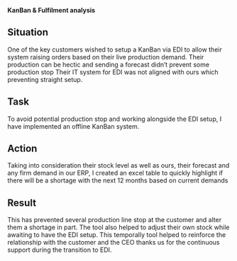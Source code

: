 **KanBan & Fulfilment analysis**

## Situation
One of the key customers wished to setup a KanBan via EDI to allow their system raising orders based on their live production demand. Their production can be hectic and sending a forecast didn’t prevent some production stop Their IT system for EDI was not aligned with ours which preventing  straight setup.

## Task
To avoid potential production stop and working alongside the EDI setup, I have implemented an offline KanBan system.

## Action
Taking into consideration their stock level as well as ours, their forecast  and any firm demand in our ERP, I created an excel table to quickly highlight if there will be a shortage with the next 12 months based on current demands

## Result

This has prevented several production line stop at the customer and alter them a shortage in part. The tool also helped to adjust their own stock while awaiting to have the EDI setup. This temporally tool helped to reinforce the relationship with the customer and the CEO thanks us for the continuous support during the transition to EDI.
